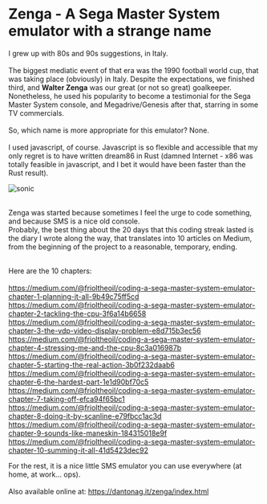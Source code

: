 
# Zenga - A Sega Master System emulator with a strange name

I grew up with 80s and 90s suggestions, in Italy.<br/><br/>
The biggest mediatic event of that era was the 1990 football world cup, that was taking place (obviously) in Italy. Despite the expectations, we finished third, and **Walter Zenga** was our great (or not so great) goalkeeper. Nonetheless, he used his popularity to become a testimonial for the Sega Master System console, and Megadrive/Genesis after that, starring in some TV commercials.<br/>
<br/>
So, which name is more appropriate for this emulator? None.
<br/><br/>
I used javascript, of course. Javascript is so flexible and accessible that my only regret is to have written dream86 in Rust (damned Internet - x86 was totally feasible in javascript, and I bet it would have been faster than the Rust result).
<br/>

![sonic](https://user-images.githubusercontent.com/4502137/219975397-aed50047-d139-4c95-866e-e4009396daa5.png)

<br/>
Zenga was started because sometimes I feel the urge to code something, and because SMS is a nice old console.<br/>
Probably, the best thing about the 20 days that this coding streak lasted is the diary I wrote along the way, that translates into 10 articles on Medium, from the beginning of the project to a reasonable, temporary, ending.<br/><br/>

Here are the 10 chapters:<br/><br/>
https://medium.com/@frioltheoil/coding-a-sega-master-system-emulator-chapter-1-planning-it-all-9b49c75ff5cd <br/>
https://medium.com/@frioltheoil/coding-a-sega-master-system-emulator-chapter-2-tackling-the-cpu-3f6a14b6658 <br/>
https://medium.com/@frioltheoil/coding-a-sega-master-system-emulator-chapter-3-the-vdp-video-display-problem-e8d715b3ec56 <br/>
https://medium.com/@frioltheoil/coding-a-sega-master-system-emulator-chapter-4-stressing-me-and-the-cpu-8c3a016987b <br/>
https://medium.com/@frioltheoil/coding-a-sega-master-system-emulator-chapter-5-starting-the-real-action-3b0f232daab6 <br/>
https://medium.com/@frioltheoil/coding-a-sega-master-system-emulator-chapter-6-the-hardest-part-1e1d90bf70c5 <br/>
https://medium.com/@frioltheoil/coding-a-sega-master-system-emulator-chapter-7-taking-off-efca94f65bc1 <br/>
https://medium.com/@frioltheoil/coding-a-sega-master-system-emulator-chapter-8-doing-it-by-scanline-e79fbcc1ac3d <br/>
https://medium.com/@frioltheoil/coding-a-sega-master-system-emulator-chapter-9-sounds-like-maneskin-184315018e9f <br/>
https://medium.com/@frioltheoil/coding-a-sega-master-system-emulator-chapter-10-summing-it-all-41d5423dec92 <br/>

For the rest, it is a nice little SMS emulator you can use everywhere (at home, at work... ops).
<br/><br/>
Also available online at: https://dantonag.it/zenga/index.html

